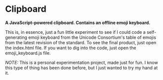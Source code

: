 # Clipboard
**A JavaScript-powered clipboard. Contains an offline emoji keyboard.**

This is, in essence, just a fun little experiment to see if I could code a self-generating emoji keyboard from the Unicode Consortium's table of emojis from the latest revision of the standard. To see the final product, just open the index.html file. If you want to dig into the code, just open the emoji_keyboard.js file.

*NOTE:* This is a personal experimentation project, made just for fun. I know this type of thing has been done before, but I just wanted to try my hand at it.
